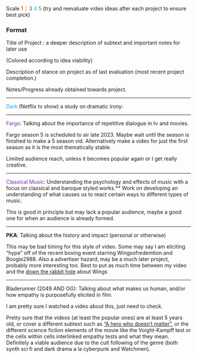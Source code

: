 Scale <span style="color:#ff0000">1</span> <span style="color:#ffc000">2</span> <span style="color:#7030a0">3</span> <span style="color:#00b0f0">4</span> <span style="color:#00b050">5</span> (try and reevaluate video ideas after each project to ensure best pick)

### Format

Title of Project : a deeper description of subtext and important notes for later use  

(Colored according to idea viability)

Description of stance on project as of last evaluation (most recent project completion.)

Notes/Progress already obtained towards project.

---


<span style="color:#00b0f0">Dark</span> (Netflix tv show) a study on dramatic irony: 

---

<span style="color:#7030a0">Fargo</span>: Talking about the importance of repetitive dialogue in tv and movies. 

Fargo season 5 is scheduled to air late 2023. Maybe wait until the season is finished to make a 5 season vid. Alternatively make a video for just the first season as it is the most thematically stable. 

Limited audience reach, unless it becomes popular again or I get really creative.  

---

<span style="color:#7030a0">Classical Music</span>: Understanding the psychology and effects of music with a focus on classical and baroque styled works.** Work on developing an understanding of what causes us to react certain ways to different types of music. 

This is good in principle but may lack a popular audience, maybe a good one for when an audience is already formed. 

---

**PKA**: Talking about the history and impact (personal or otherwise)

This may be bad timing for this style of video. Some may say I am eliciting “hype” off of the recent boxing event starring Wingsofredemtion and Boogie2988. Also a advertiser hazard, may be a much later project, probably more interesting too. Best to put as much time between my video and the [down the rabbit hole](https://youtu.be/LNHbm7GBHwg "https://youtu.be/LNHbm7GBHwg") about Wings

---

Bladerunner (2049 AND OG): Talking about what makes us human, and/or how empathy is purposefully elicited in film. 

I am pretty sure I watched a video about this, just need to check. 

Pretty sure that the videos (at least the popular ones) are at least 5 years old, or cover a different subtext such as [“A hero who doesn’t matter”](https://www.youtube.com/watch?v=6JP3Rv-x3uI&t=210s "https://www.youtube.com/watch?v=6JP3Rv-x3uI&t=210s"), or the different science fiction elements of the movie like the Voight-Kampff test or the cells within cells interlinked empathy tests and what they mean. Definitely a viable audience due to the cult following of the genre (both synth sci fi and dark drama a la cyberpunk and Watchmen).